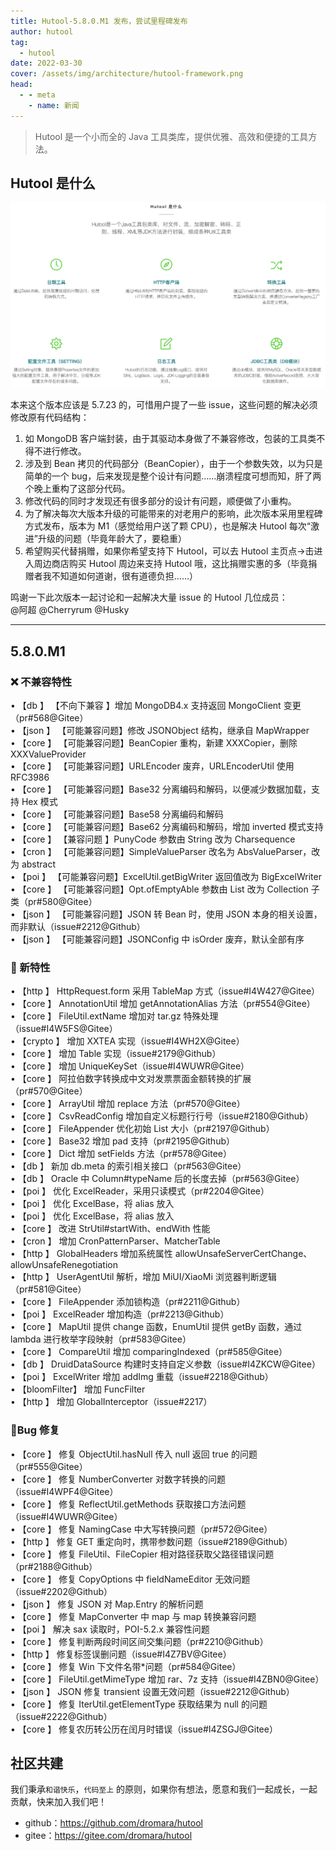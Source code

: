 ```yaml
---
title: Hutool-5.8.0.M1 发布，尝试里程碑发布
author: hutool
tag:
  - hutool
date: 2022-03-30
cover: /assets/img/architecture/hutool-framework.png
head:
  - - meta
    - name: 新闻
---
```


> Hutool 是一个小而全的 Java 工具类库，提供优雅、高效和便捷的工具方法。

## Hutool 是什么

![架构全景图](/assets/img/architecture/hutool-framework.png)

本来这个版本应该是 5.7.23 的，可惜用户提了一些 issue，这些问题的解决必须修改原有代码结构：

1. 如 MongoDB 客户端封装，由于其驱动本身做了不兼容修改，包装的工具类不得不进行修改。
2. 涉及到 Bean 拷贝的代码部分（BeanCopier），由于一个参数失效，以为只是简单的一个 bug，后来发现是整个设计有问题……崩溃程度可想而知，肝了两个晚上重构了这部分代码。
3. 修改代码的同时才发现还有很多部分的设计有问题，顺便做了小重构。
4. 为了解决每次大版本升级的可能带来的对老用户的影响，此次版本采用里程碑方式发布，版本为 M1（感觉给用户送了颗 CPU），也是解决 Hutool 每次“激进”升级的问题（毕竟年龄大了，要稳重）
5. 希望购买代替捐赠，如果你希望支持下 Hutool，可以去 Hutool 主页点->击进入周边商店购买 Hutool 周边来支持 Hutool 哦，这比捐赠实惠的多（毕竟捐赠者我不知道如何道谢，很有道德负担……）

鸣谢一下此次版本一起讨论和一起解决大量 issue 的 Hutool 几位成员：  
@阿超 @Cherryrum @Husky

---

## 5.8.0.M1

### ❌ 不兼容特性

• 【db 】 【不向下兼容 】增加 MongoDB4.x 支持返回 MongoClient 变更（pr#568@Gitee）  
• 【json 】 【可能兼容问题】修改 JSONObject 结构，继承自 MapWrapper  
• 【core 】 【可能兼容问题】BeanCopier 重构，新建 XXXCopier，删除 XXXValueProvider  
• 【core 】 【可能兼容问题】URLEncoder 废弃，URLEncoderUtil 使用 RFC3986  
• 【core 】 【可能兼容问题】Base32 分离编码和解码，以便减少数据加载，支持 Hex 模式  
• 【core 】 【可能兼容问题】Base58 分离编码和解码  
• 【core 】 【可能兼容问题】Base62 分离编码和解码，增加 inverted 模式支持  
• 【core 】 【兼容问题 】PunyCode 参数由 String 改为 Charsequence  
• 【cron 】 【可能兼容问题】SimpleValueParser 改名为 AbsValueParser，改为 abstract  
• 【poi 】 【可能兼容问题】ExcelUtil.getBigWriter 返回值改为 BigExcelWriter  
• 【core 】 【可能兼容问题】Opt.ofEmptyAble 参数由 List 改为 Collection 子类（pr#580@Gitee）  
• 【json 】 【可能兼容问题】JSON 转 Bean 时，使用 JSON 本身的相关设置，而非默认（issue#2212@Github）  
• 【json 】 【可能兼容问题】JSONConfig 中 isOrder 废弃，默认全部有序

### 🐣 新特性

• 【http 】 HttpRequest.form 采用 TableMap 方式（issue#I4W427@Gitee）  
• 【core 】 AnnotationUtil 增加 getAnnotationAlias 方法（pr#554@Gitee）  
• 【core 】 FileUtil.extName 增加对 tar.gz 特殊处理（issue#I4W5FS@Gitee）  
• 【crypto 】 增加 XXTEA 实现（issue#I4WH2X@Gitee）  
• 【core 】 增加 Table 实现（issue#2179@Github）  
• 【core 】 增加 UniqueKeySet（issue#I4WUWR@Gitee）  
• 【core 】 阿拉伯数字转换成中文对发票票面金额转换的扩展（pr#570@Gitee）  
• 【core 】 ArrayUtil 增加 replace 方法（pr#570@Gitee）  
• 【core 】 CsvReadConfig 增加自定义标题行行号（issue#2180@Github）  
• 【core 】 FileAppender 优化初始 List 大小（pr#2197@Github）  
• 【core 】 Base32 增加 pad 支持（pr#2195@Github）  
• 【core 】 Dict 增加 setFields 方法（pr#578@Gitee）  
• 【db 】 新加 db.meta 的索引相关接口（pr#563@Gitee）  
• 【db 】 Oracle 中 Column#typeName 后的长度去掉（pr#563@Gitee）  
• 【poi 】 优化 ExcelReader，采用只读模式（pr#2204@Gitee）  
• 【poi 】 优化 ExcelBase，将 alias 放入  
• 【poi 】 优化 ExcelBase，将 alias 放入  
• 【core 】 改进 StrUtil#startWith、endWith 性能  
• 【cron 】 增加 CronPatternParser、MatcherTable  
• 【http 】 GlobalHeaders 增加系统属性 allowUnsafeServerCertChange、allowUnsafeRenegotiation  
• 【http 】 UserAgentUtil 解析，增加 MiUI/XiaoMi 浏览器判断逻辑（pr#581@Gitee）  
• 【core 】 FileAppender 添加锁构造（pr#2211@Github）  
• 【poi 】 ExcelReader 增加构造（pr#2213@Github）  
• 【core 】 MapUtil 提供 change 函数，EnumUtil 提供 getBy 函数，通过 lambda 进行枚举字段映射（pr#583@Gitee）  
• 【core 】 CompareUtil 增加 comparingIndexed（pr#585@Gitee）  
• 【db 】 DruidDataSource 构建时支持自定义参数（issue#I4ZKCW@Gitee）  
• 【poi 】 ExcelWriter 增加 addImg 重载（issue#2218@Github）  
• 【bloomFilter】 增加 FuncFilter  
• 【http 】 增加 GlobalInterceptor（issue#2217）

### 🐞Bug 修复

• 【core 】 修复 ObjectUtil.hasNull 传入 null 返回 true 的问题（pr#555@Gitee）  
• 【core 】 修复 NumberConverter 对数字转换的问题（issue#I4WPF4@Gitee）  
• 【core 】 修复 ReflectUtil.getMethods 获取接口方法问题（issue#I4WUWR@Gitee）  
• 【core 】 修复 NamingCase 中大写转换问题（pr#572@Gitee）  
• 【http 】 修复 GET 重定向时，携带参数问题（issue#2189@Github）  
• 【core 】 修复 FileUtil、FileCopier 相对路径获取父路径错误问题（pr#2188@Github）  
• 【core 】 修复 CopyOptions 中 fieldNameEditor 无效问题（issue#2202@Github）  
• 【json 】 修复 JSON 对 Map.Entry 的解析问题  
• 【core 】 修复 MapConverter 中 map 与 map 转换兼容问题  
• 【poi 】 解决 sax 读取时，POI-5.2.x 兼容性问题  
• 【core 】 修复判断两段时间区间交集问题（pr#2210@Github）  
• 【http 】 修复标签误删问题（issue#I4Z7BV@Gitee）  
• 【core 】 修复 Win 下文件名带\*问题（pr#584@Gitee）  
• 【core 】 FileUtil.getMimeType 增加 rar、7z 支持（issue#I4ZBN0@Gitee）  
• 【json 】 JSON 修复 transient 设置无效问题（issue#2212@Github）  
• 【core 】 修复 IterUtil.getElementType 获取结果为 null 的问题（issue#2222@Github）  
• 【core 】 修复农历转公历在闰月时错误（issue#I4ZSGJ@Gitee）

## 社区共建

我们秉承`和谐快乐`，`代码至上` 的原则，如果你有想法，愿意和我们一起成长，一起贡献，快来加入我们吧！

- github：https://github.com/dromara/hutool
- gitee：https://gitee.com/dromara/hutool
